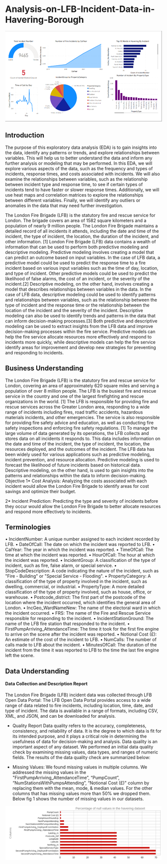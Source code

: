# Analysis-on-LFB-Incident-Data-in-Havering-Borough

![London Fire Brigarde Incident Data Visualisation](Screenshot%202023-05-24%20194158.png)

## Introduction
The purpose of this exploratory data analysis (EDA) is to gain insights into the data, identify any patterns or trends, and explore relationships between variables. This will help us to better understand the data and inform any further analysis or modeling that may be performed.
In this EDA, we will explore various aspects of the data, such as the frequency and types of incidents, response times, and costs associated with incidents. We will also examine the relationships between variables, such as the relationship between incident type and response time, to see if certain types of incidents tend to have faster or slower response times. Additionally, we will use heat maps and correlation matrices to explore the relationships between different variables. Finally, we will identify any outliers or anomalies in the data that may need further investigation.

The London Fire Brigade (LFB) is the statutory fire and rescue service for London. The brigade covers an area of 1582 square kilometers and a population of nearly 9 million people. The London Fire Brigade maintains a detailed record of all incidents it attends, including the date and time of the incident, the type of incident, the location, the duration of the incident, and other information. [1]
London Fire Brigade (LFB) data contains a wealth of information that can be used to perform both predictive modeling and descriptive modeling.
Predictive modeling involves creating a model that can predict an outcome based on input variables. In the case of LFB data, a predictive model could be used to predict the response time to a fire incident based on various input variables such as the time of day, location, and type of incident. Other predictive models could be used to predict the likelihood of false alarms, the cost of an incident, or the severity of the incident.[2]
Descriptive modeling, on the other hand, involves creating a model that describes relationships between variables in the data. In the case of LFB data, descriptive modeling could be used to identify patterns and relationships between variables, such as the relationship between the type of incident and the response time or the relationship between the location of the incident and the severity of the incident. Descriptive modeling can also be used to identify trends and patterns in the data that can inform decision-making processes.[3]
Both predictive and descriptive modeling can be used to extract insights from the LFB data and improve decision-making processes within the fire service. Predictive models can help the fire service allocate resources more effectively and respond to incidents more quickly, while descriptive models can help the fire service identify areas for improvement and develop new strategies for preventing and responding to incidents.

## Business Understanding
The London Fire Brigade (LFB) is the statutory fire and rescue service for London, covering an area of approximately 620 square miles and serving a population of over 8 million people. The LFB is the busiest fire and rescue service in the country and one of the largest firefighting and rescue organizations in the world. [1]
The LFB is responsible for providing fire and rescue services across the Greater London area, responding to a wide range of incidents including fires, road traffic accidents, hazardous materials incidents, and other emergencies. The service is also responsible for providing fire safety advice and education, as well as conducting fire safety inspections and enforcing fire safety regulations. [1]
To manage the large volume of data generated by its operations, the LFB collects and stores data on all incidents it responds to. This data includes information on the date and time of the incident, the type of incident, the location, the resources deployed, and the outcomes of the incident.
The LFB data has been widely used for various applications such as predictive modeling, incident prevention, and resource allocation. Predictive modeling is used to forecast the likelihood of future incidents based on historical data. Descriptive modeling, on the other hand, is used to gain insights into the patterns and relationships within the data to inform decision-making.
Objective
1*	Cost Analysis: Analyzing the costs associated with each incident would allow the London Fire Brigade to identify areas for cost savings and optimize their budget.

2*	Incident Prediction: Predicting the type and severity of incidents before they occur would allow the London Fire Brigade to better allocate resources and respond more effectively to incidents.

## Terminologies
•	IncidentNumber: A unique number assigned to each incident recorded by LFB.
•	DateOfCall: The date on which the incident was reported to LFB.
•	CalYear: The year in which the incident was reported.
•	TimeOfCall: The time at which the incident was reported.
•	HourOfCall: The hour at which the incident was reported.
•	IncidentGroup: A classification of the type of incident, such as fire, false alarm, or special service.
•	StopCodeDescription: A code indicating the nature of the incident, such as "Fire - Building" or "Special Service - Flooding".
•	PropertyCategory: A classification of the type of property involved in the incident, such as dwelling, commercial, or industrial.
•	PropertyType: A more detailed classification of the type of property involved, such as house, office, or warehouse.
•	Postcode_district: The first part of the postcode of the location where the incident occurred, which identifies the general area of London.
•	IncGeo_WardNameNew: The name of the electoral ward in which the incident occurred.
•	FRS: The name of the Fire and Rescue Service responsible for responding to the incident.
•	IncidentStationGround: The name of the LFB fire station that responded to the incident.
•	FirstPumpArriving_AttendanceTime: The time it took for the first fire engine to arrive on the scene after the incident was reported.
•	Notional Cost (£): An estimate of the cost of the incident to LFB.
•	NumCalls: The number of calls made to LFB about the incident.
•	MinutesOfCall: The duration of the incident from the time it was reported to LFB to the time the last fire engine left the scene.

## Data Understanding
#### Data Collection and Description Report
The London Fire Brigade (LFB) incident data was collected through LFB Open Data Portal: The LFB Open Data Portal provides access to a wide range of data related to fire incidents, including location, time, date, and type of incident. The data is available in a range of formats, including CSV, XML, and JSON, and can be downloaded for analysis.
- Quality Report
Data quality refers to the accuracy, completeness, consistency, and reliability of data. It is the degree to which data is fit for its intended purpose, and it plays a critical role in determining the usefulness of data for decision-making and analysis.
Data quality is an important aspect of any dataset. We performed an initial data quality check by examining missing values, data types, and ranges of numeric fields. The results of the data quality check are summarized below:

- Missing Values: We found missing values in multiple columns. We addressed the missing values in the "FirstPumpArriving_AttendanceTime”, “PumpCount”, “NumStationsWithPumpsAttending”, “Notional Cost (£)" column by replacing them with the mean, mode, & median values. For the other columns that has missing values more than 50% we dropped them. Below fig 1 shows the number of missing values in our datasets.

![Missing Values](DMA_PROJECTS_IMAGES/missing_values.png)
